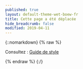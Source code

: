 ```yaml
---
published: true
layout: default-theme-wet-boew-fr
title: Cette page a été déplacée
hide_breadcrumb: false
modified: 2019-04-11
---
```

{::nomarkdown}
{% raw %}
<p>Consultez : <a href="../index-fr.html">Guide de style</a></p>
{% endraw %}
{:/}
